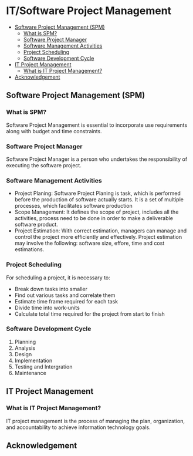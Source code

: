 # IT/Software Project Management

- [Software Project Management (SPM)](#software-project-management-spm)
  - [What is SPM?](#what-is-spm)
  - [Software Project Manager](#software-project-manager)
  - [Software Management Activities](#software-management-activities)
  - [Project Scheduling](#project-scheduling)
  - [Software Development Cycle](#software-development-cycle)
- [IT Project Management](#it-project-management)
  - [What is IT Project Management?](#what-is-it-project-management)
- [Acknowledgement](#acknowledgement)

## Software Project Management (SPM)

### What is SPM?

Software Project Management is essential to incorporate use requirements along with budget and time constraints.

### Software Project Manager

Software Project Manager is a person who undertakes the responsibility of executing the software project.

### Software Management Activities

- Project Planing: Software Project Planing is task, which is performed before the production of software actually starts. It is a set of multiple processes, which facilitates software production
- Scope Management: It defines the scope of project, includes all the activities, process need to be done in order to make a deliverable software product.
- Project Estimation: With correct estimation, managers can manage and control the project more efficiently and effectively. Project estimation may involve the following: software size, effore, time and cost estimations.

### Project Scheduling

For scheduling a project, it is necessary to:
- Break down tasks into smaller
- Find out various tasks and correlate them
- Estimate time frame required for each task
- Divide time into work-units
- Calculate total time required for the project from start to finish

### Software Development Cycle

1. Planning
2. Analysis
3. Design
4. Implementation
5. Testing and Intergration
6. Maintenance

## IT Project Management

### What is IT Project Management?

IT project management is the process of managing the plan, organization, and accountability to achieve information technology goals.

## Acknowledgement
